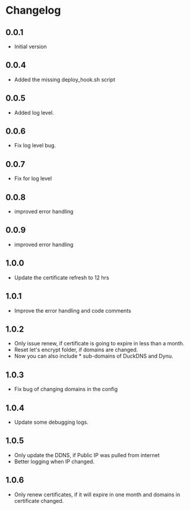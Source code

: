 # Changelog

## 0.0.1

- Initial version


## 0.0.4

- Added the missing deploy_hook.sh script

## 0.0.5

- Added log level.

## 0.0.6

- Fix log level bug.

## 0.0.7

- Fix for log level


## 0.0.8

- improved error handling

## 0.0.9

- improved error handling

## 1.0.0

- Update the certificate refresh to 12 hrs


## 1.0.1

- Improve the error handling and code comments

## 1.0.2

- Only issue renew, if certificate is going to expire in less than a month.
- Reset let's encrypt folder, if domains are changed.
- Now you can also include * sub-domains of DuckDNS and Dynu. 

## 1.0.3

- Fix bug of changing domains in the config

## 1.0.4

- Update some debugging logs.

## 1.0.5

- Only update the DDNS, if Public IP was pulled from internet
- Better logging when IP changed.

## 1.0.6

- Only renew certificates, if it will expire in one month and domains in certificate changed.